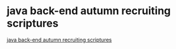 # java back-end autumn recruiting scriptures
[java back-end autumn recruiting scriptures](https://aiwithcloud.com/2022/09/19/java_back_end_autumn_recruiting_scriptures/)